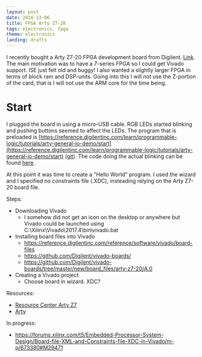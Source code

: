 ```yaml
---
layout: post
date: 2018-13-06
title: FPGA Arty Z7-20
tags: electronics, fpga
theme: electronics
landing: drafts
---
```


I recently bought a Arty Z7-20 FPGA development board from Digilent. [Link](https://store.digilentinc.com/arty-z7-apsoc-zynq-7000-development-board-for-makers-and-hobbyists/). The main motivation was to have a 7-series FPGA so I could get Vivado support. ISE just felt old and buggy! I also wanted a slightly larger FPGA in terms of block ram and DSP-units. Going into this I will not use the Z-portion of the card, that is I will not use the ARM core for the time being.

# Start

I plugged the board in using a micro-USB cable. RGB LEDs started blinking and pushing buttons seemed to affect the LEDs. The program that is preloaded is [https://reference.digilentinc.com/learn/programmable-logic/tutorials/arty-general-io-demo/start](https://reference.digilentinc.com/learn/programmable-logic/tutorials/arty-general-io-demo/start) ([git](https://github.com/Digilent/Arty-GPIO)). The code doing the actual blinking can be found [here](https://github.com/Digilent/Arty-GPIO/tree/master/src/hdl).

At this point it was time to create a "Hello World" program. I used the wizard and I specified no constraints file (.XDC), insteading relying on the Arty Z7-20 board file.

Steps:
* Downloading Vivado
	* I somehow did not get an icon on the desktop or anywhere but Vivado could be launched using C:\Xilinx\Vivado\2017.4\bin\vivado.bat
* Installing board files into Vivado
	* https://reference.digilentinc.com/reference/software/vivado/board-files
	* https://github.com/Digilent/vivado-boards/
	* https://github.com/Digilent/vivado-boards/tree/master/new/board_files/arty-z7-20/A.0
* Creating a Vivado project
	* Choose board in wizard. XDC?

Resources:
* [Resource Center Arty Z7](https://reference.digilentinc.com/reference/programmable-logic/arty-z7/start)
* [Arty](https://reference.digilentinc.com/reference/programmable-logic/arty/start)

In progress:
* https://forums.xilinx.com/t5/Embedded-Processor-System-Design/Board-file-XML-and-Constraints-file-XDC-in-Vivado/m-p/673380#M29471